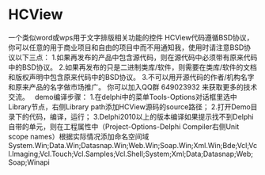 ﻿# HCView
一个类似word或wps用于文字排版相关功能的控件
HCView代码遵循BSD协议，你可以任意的用于商业项目和自由的项目中而不用通知我，使用时请注意BSD协议以下三点：
1.如果再发布的产品中包含源代码，则在源代码中必须带有原来代码中的BSD协议。
2.如果再发布的只是二进制类库/软件，则需要在类库/软件的文档和版权声明中包含原来代码中的BSD协议。
3.不可以用开源代码的作者/机构名字和原来产品的名字做市场推广。
你可以加入QQ群 649023932 来获取更多的技术交流。
 
demo编译步骤：
1.在delphi中的菜单Tools-Options对话框里选中Library节点，右侧Library path添加HCView源码的source路径；
2.打开Demo目录下的代码，编译，运行；
3.Delphi2010以上的版本编译如果提示找不到Delphi自带的单元，则在工程属性中（Project-Options-Delphi Compiler右侧Unit scope names）根据实际情况添加命名空间域
System.Win;Data.Win;Datasnap.Win;Web.Win;Soap.Win;Xml.Win;Bde;Vcl;Vcl.Imaging;Vcl.Touch;Vcl.Samples;Vcl.Shell;System;Xml;Data;Datasnap;Web;Soap;Winapi
